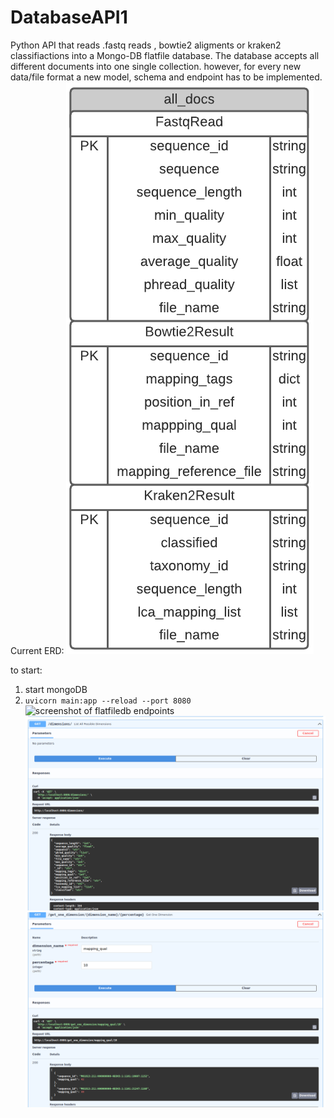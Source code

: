 # DatabaseAPI1
Python API that reads .fastq reads , bowtie2 aligments or kraken2 classifiactions into a Mongo-DB flatfile database. The database accepts all different documents into one single collection. however, for every new data/file format a new model, schema and endpoint has to be implemented.
Current ERD: 
![one single table: all different kinds of documtens inserted](images/actualflatfilemongodb.png "flatfile model for MongoDB")

to start:  
1. start mongoDB
2. ```uvicorn main:app --reload --port 8080```
![screenshot of flatfiledb endpoints](images/atual_flatfile_endpoints_screenshot.png "Endpoints of flatfile db API")
![screenshot of get all dimensions endpoint](images/actual_flatfile_dimensions_endpoint_screenshot.png "screenshot of get all dimensions endpoint")
![screenshot of get one_dimension endpoint](images/actual_flatfile_get_one_dimension_endpoint_screenshot.png "screenshot of get one dimension endpoint")